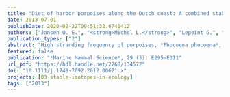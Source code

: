 ```yaml
---
title: "Diet of harbor porpoises along the Dutch coast: A combined stable isotope and stomach contents approach"
date: 2013-07-01
publishDate: 2020-02-22T09:51:32.674141Z
authors: ["Jansen O. E.", "<strong>Michel L.</strong>", "Lepoint G.", "Das K.", "Couperus A. S.", "Reijnders P. J. H"]
publication_types: ["2"]
abstract: "High stranding frequency of porpoises, *Phocoena phocoena*, along the Dutch coast since 2006 has led to increased interest in the ecology of porpoises in the North Sea. Stranded porpoises were collected along the Dutch coast (2006–2008) and their diet was assessed through stomach content and stable isotope analysis (δ<sup>13</sup>C and δ<sup>15</sup>N) of porpoise muscle and prey. Stable isotope analysis (SIAR) was used to estimate the contribution of prey species to the porpoises’ diet. This was compared to prey composition from stomach contents, to analyze differences between long- and short-term diet. According to stomach contents, 90.5% of the diet consisted of gobies, whiting, lesser sandeel, herring, cod, and sprat. Stable isotope analysis revealed that 70-83% of the diet consisted of poor cod, mackerel, greater sandeel, lesser sandeel, sprat, and gobies, highlighting a higher importance of pelagic, schooling species in the porpoises’ diet compared to stomach contents. This could be due to prey distribution as well as differences in behavior of porpoises and prey between the coastal zone and offshore waters. This study supports the need for multi-method approaches. Future ecological and ﬁshery impact assessment studies and management decisions for porpoise conservation should acknowledge this difference between the long- and short-term diet."
featured: false
publication: "*Marine Mammal Science*, 29 (3): E295-E311"
url_pdf: "https://hdl.handle.net/2268/134572"
doi: "10.1111/j.1748-7692.2012.00621.x"
projects: [03-stable-isotopes-in-ecology]
tags: ["2013"]
---
```


